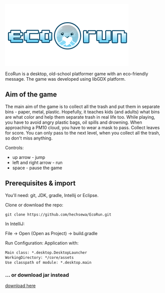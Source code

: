 ![alt text](https://github.com/hechsewa/EcoRun/blob/master/core/assets/logo.png)

EcoRun is a desktop, old-school platformer game with an eco-friendly message. The game was developed using libGDX platform.

## Aim of the game ## 

The main aim of the game is to collect all the trash and put them in separate bins - paper, metal, plastic. Hopefully, it teaches kids (and adults) what bins are what color and help them separate trash in real life too. While playing, you have to avoid angry plastic bags, oil spills and drowning. When approaching a PM10 cloud, you have to wear a mask to pass. Collect leaves for score. You can only pass to the next level, when you collect all the trash, so don't miss anything.

Controls:
* up arrow - jump
* left and right arrow - run
* space - pause the game

## Prerequisites & import ##

You'll need: git, JDK, gradle, Intellij or Eclipse. 

Clone or download the repo:
``` 
git clone https://github.com/hechsewa/EcoRun.git 
```

In IntelliJ:

File -> Open (Open as Project) -> build.gradle

Run Configuration: Application with:
```
Main class: *.desktop.DesktopLauncher
WorkingDirectory: */core/assets
Use classpath of module: *.desktop.main
```

### ... or download jar instead ###

[download here](https://bit.ly/3fstlOA)

